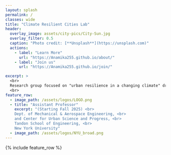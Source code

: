 ```yaml
---
layout: splash
permalink: /
classes: wide
title: "Climate Resilient Cities Lab"
header:
  overlay_image: assets/city-pics/City-Sun.jpg
  overlay_filter: 0.5
  caption: "Photo credit: [**Unsplash**](https://unsplash.com)"
  actions:
    - label: "Learn More"
      url: "https://Anamika255.github.io/about/"
    - label: "Join us"
      url: "https://Anamika255.github.io/join/"

excerpt: >
  <br>
  Research group focused on "urban resilience in a changing climate" driven by critical and socially relevant questions such as: How can cities better prepare for climate extremes? Can innovative urban design help mitigate extreme heat? What sustainable growth strategies can benefit rapidly developing cities?
  <br>
feature_row:
  - image_path: /assets/logos/LOGO.png
  - title: "Assistant Professor"
    excerpt: "(Starting Fall 2025) <br>
    Dept. of Mechanical & Aerospace Engineering, <br>
    and Center for Urban Science and Progress, <br>
    Tandon School of Engineering, <br>
    New York University​"
  - image_path: /assets/logos/NYU_broad.png
---
```



{% include feature_row %}


<!--
### Prof. Anamika Shreevastava
Assistant Professor

Dept. of Mechanical & Aerospace Engineering, <br>
and Center for Urban Science and Progress, <br>
Tandon School of Engineering, <br>
New York University​

370 Jay Street, 13th Floor, <br>
Brooklyn, NY 11201
url: "https://engineering.nyu.edu/faculty/anamika-shreevastava"
btn_class: "btn--secondary"
btn_label: "Link to New York University profile"

<!--
- image_path: /assets/images/Networks.jpg
  alt: "Projects"
  title: "Other Projects"
  excerpt: "Assorted collection of some of my scholarly projects that aren't published"
  url: "/projects/"
  btn_class: "btn--primary"
  btn_label: "Projects"
- image_path: /assets/images/Stat_Wars.png
  alt: "Resources"
  title: "Resources"
  excerpt: "Dive in for links to useful tools and online documents that I have curated over the years"
  url: "/resources/"
  btn_class: "btn--primary"
  btn_label: "Resources"
  -->
